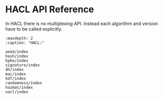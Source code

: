 # HACL API Reference

In HACL there is no multiplexing API.
Instead each algorithm and version have to be called explicitly.

```{toctree}
:maxdepth: 2
:caption: "HACL:"

aead/index
hash/index
hpke/index
signature/index
dh/index
mac/index
kdf/index
randomness/index
hazmat/index
nacl/index
```

